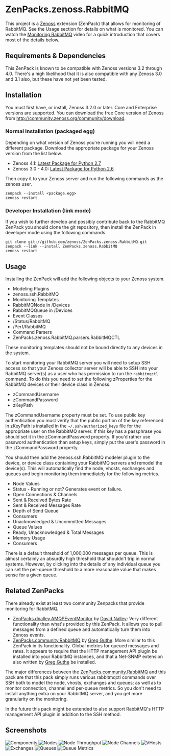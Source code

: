 # ZenPacks.zenoss.RabbitMQ
This project is a [Zenoss][] extension (ZenPack) that allows for monitoring of
RabbitMQ. See the Usage section for details on what is monitored. You can watch
the [Monitoring RabbitMQ][] video for a quick introduction that covers most of
the details below.

## Requirements & Dependencies
This ZenPack is known to be compatible with Zenoss versions 3.2 through 4.0.
There's a high likelihood that it is also compatible with any Zenoss 3.0 and
3.1 also, but these have not yet been tested.

## Installation
You must first have, or install, Zenoss 3.2.0 or later. Core and Enterprise
versions are supported. You can download the free Core version of Zenoss from
<http://community.zenoss.org/community/download>.

### Normal Installation (packaged egg)
Depending on what version of Zenoss you're running you will need a different
package. Download the appropriate package for your Zenoss version from the list
below.

 * Zenoss 4.1: [Latest Package for Python 2.7][]
 * Zenoss 3.0 - 4.0: [Latest Package for Python 2.6][]

Then copy it to your Zenoss server and run the following commands as the zenoss
user.

    zenpack --install <package.egg>
    zenoss restart

### Developer Installation (link mode)
If you wish to further develop and possibly contribute back to the RabbitMQ
ZenPack you should clone the git repository, then install the ZenPack in
developer mode using the following commands.

    git clone git://github.com/zenoss/ZenPacks.zenoss.RabbitMQ.git
    zenpack --link --install ZenPacks.zenoss.RabbitMQ
    zenoss restart

## Usage
Installing the ZenPack will add the following objects to your Zenoss system.

 * Modeling Plugins
  * zenoss.ssh.RabbitMQ
 * Monitoring Templates
  * RabbitMQNode in /Devices
  * RabbitMQQueue in /Devices
 * Event Classes
  * /Status/RabbitMQ
  * /Perf/RabbitMQ
 * Command Parsers
  * ZenPacks.zenoss.RabbitMQ.parsers.RabbitMQCTL

These monitoring templates should not be bound directly to any devices in the
system.

To start monitoring your RabbitMQ server you will need to setup SSH access so
that your Zenoss collector server will be able to SSH into your RabbitMQ
server(s) as a user who has permission to run the `rabbitmqctl` command. To do
this you need to set the following zProperties for the RabbitMQ devices or
their device class in Zenoss.

 * zCommandUsername
 * zCommandPassword
 * zKeyPath

The zCommandUsername property must be set. To use public key authentication you
must verify that the public portion of the key referenced in zKeyPath is
installed in the `~/.ssh/authorized_keys` file for the appropriate user on the
RabbitMQ server. If this key has a passphrase you should set it in the
zCommandPassword property. If you'd rather use password authentication than
setup keys, simply put the user's password in the zCommandPassword property.

You should then add the zenoss.ssh.RabbitMQ modeler plugin to the device, or
device class containing your RabbitMQ servers and remodel the device(s). This
will automatically find the node, vhosts, exchanges and queues and begin
monitoring them immediately for the following metrics.

 * Node Values
  * Status - Running or not? Generates event on failure.
  * Open Connections & Channels
  * Sent & Received Bytes Rate
  * Sent & Received Messages Rate
  * Depth of Send Queue
  * Consumers
  * Unacknowledged & Uncommitted Messages
 * Queue Values
  * Ready, Unacknowledged & Total Messages
  * Memory Usage
  * Consumers

There is a default threshold of 1,000,000 messages per queue. This is almost
certainly an absurdly high threshold that shouldn't trip in normal systems.
However, by clicking into the details of any individual queue you can set the
per-queue threshold to a more reasonable value that makes sense for a given
queue.

## Related ZenPacks
There already exist at least two community Zenpacks that provide monitoring for
RabbitMQ.

 * [ZenPacks.dnalley.AMQPEventMonitor][] by [David Nalley][]: Very different
   functionality than what's provided by this ZenPack. It allows you to pull
   messages from a defined queue and automatically turn them into Zenoss
   events.
 * [ZenPacks.community.RabbitMQ][] by [Greg Guthe][]: More similar to this
   ZenPack in its functionality. Global metrics for queued messages and rates.
   It appears to require that the HTTP management API plugin be installed into
   your RabbitMQ instances, and that a Net-SNMP extension also written by
   [Greg Guthe][] be installed.

The major differences between the [ZenPacks.community.RabbitMQ][] and this pack
are that this pack simply runs various rabbitmqctl commands over SSH both to
model the node, vhosts, exchanges and queues; as well as to monitor connection,
channel and per-queue metrics. So you don't need to install anything extra on
your RabbitMQ server, and you get more granularity on the monitoring.

In the future this pack might be extended to also support RabbitMQ's HTTP
management API plugin in addition to the SSH method.

## Screenshots
![Components](https://github.com/zenoss/ZenPacks.zenoss.RabbitMQ/raw/master/docs/components.png)
![Nodes](https://github.com/zenoss/ZenPacks.zenoss.RabbitMQ/raw/master/docs/nodes.png)
![Node Throughput](https://github.com/zenoss/ZenPacks.zenoss.RabbitMQ/raw/master/docs/nodes_throughput.png)
![Node Channels](https://github.com/zenoss/ZenPacks.zenoss.RabbitMQ/raw/master/docs/nodes_channels.png)
![VHosts](https://github.com/zenoss/ZenPacks.zenoss.RabbitMQ/raw/master/docs/vhosts.png)
![Exchanges](https://github.com/zenoss/ZenPacks.zenoss.RabbitMQ/raw/master/docs/exchanges.png)
![Queues](https://github.com/zenoss/ZenPacks.zenoss.RabbitMQ/raw/master/docs/queues.png)
![Queue Metrics](https://github.com/zenoss/ZenPacks.zenoss.RabbitMQ/raw/master/docs/queues_metrics.png)


[Zenoss]: <http://www.zenoss.com/>
[Monitoring RabbitMQ]: <http://www.youtube.com/watch?v=CAak2ayFcV0>
[Latest Package for Python 2.7]: <https://github.com/downloads/zenoss/ZenPacks.zenoss.RabbitMQ/ZenPacks.zenoss.RabbitMQ-0.7.1-py2.7.egg>
[Latest Package for Python 2.6]: <https://github.com/downloads/zenoss/ZenPacks.zenoss.RabbitMQ/ZenPacks.zenoss.RabbitMQ-0.7.1-py2.6.egg>
[ZenPacks.dnalley.AMQPEventMonitor]: <http://community.zenoss.org/docs/DOC-5817>
[David Nalley]: <http://community.zenoss.org/people/ke4qqq>
[ZenPacks.community.RabbitMQ]: <https://github.com/g-k/ZenPacks.community.RabbitMQ>
[Greg Guthe]: <https://github.com/g-k>
